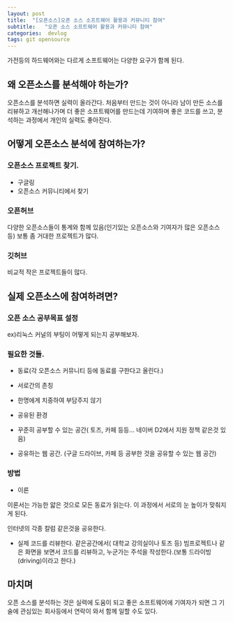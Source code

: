```yaml
---
layout: post
title:  "[오픈소스]오픈 소스 소프트웨어 활용과 커뮤니티 참여"
subtitle:   "오픈 소스 소프트웨어 활용과 커뮤니티 참여"
categories:  devlog
tags: git opensource
---
```


가전등의 하드웨어와는 다르게 소프트웨어는 다양한 요구가 함께 된다.

## 왜 오픈소스를 분석해야 하는가?

오픈소스를 분석하면 실력이 올라간다. 처음부터 만드는 것이 아니라 남이 만든 소스를 리뷰하고 개선해나가며 더 좋은 소프트웨어를 만드는데 기여하며 좋은 코드를 쓰고, 분석하는 과정에서 개인의 실력도 좋아진다.

## 어떻게 오픈소스 분석에 참여하는가?

### 오픈소스 프로젝트 찾기.

- 구글링
- 오픈소스 커뮤니티에서 찾기

### 오픈허브

다양한 오픈소스들이 통계와 함께 있음(인기있는 오픈소스와 기여자가 많은 오픈소스등) 보통 좀 거대한 프로젝트가 많다.

### 깃허브

비교적 작은 프로젝트들이 많다.

## 실제 오픈소스에 참여하려면?

### 오픈 소스 공부목표 설정

ex)리눅스 커널의 부팅이 어떻게 되는지 공부해보자.

### 필요한 것들.

- 동료(각 오픈소스 커뮤니티 등에 동료를 구한다고 올린다.)

- 서로간의 존칭

- 한명에게 치중하여 부담주지 않기

- 공유된 환경

- 꾸준히 공부할 수 있는 공간( 토즈, 카페 등등... 네이버 D2에서 지원 정책 같은것 있음)

- 공유하는 웹 공간. (구글 드라이브, 카페 등 공부한 것을 공유할 수 있는 웹 공간)

### 방법

- 이론

이론서는 가능한 얇은 것으로 모든 동료가 읽는다. 이 과정에서 서로의 눈 높이가 맞춰지게 된다.

인터넷의 각종 칼럼 같은것을 공유한다.

- 실제 코드를 리뷰한다. 같은공간에서( 대학교 강의실이나 토즈 등) 빔프로젝트나 같은 화면을 보면서 코드를 리뷰하고, 누군가는 주석을 작성한다.(보통 드라이빙(driving)이라고 한다.)

## 마치며

오픈 소스를 분석하는 것은 실력에 도움이 되고 좋은 소프트웨어에 기여자가 되면 그 기술에 관심있는 회사등에서 연락이 와서 함께 일할 수도 있다.
